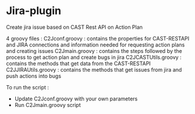 # Jira-plugin
Create jira issue based on CAST Rest API on Action Plan 

4 groovy files :
C2Jconf.groovy : contains the properties for CAST-RESTAPI and JIRA connections and information needed for requesting action plans and creating issues
C2Jmain.groovy : contains the steps followed by the process to get action plan and create bugs in jira
C2JCASTUtils.groovy : contains the methods that get data from the CAST-RESTAPI
C2JJIRAUtils.groovy : contains the methods that get issues from jira and push actions into bugs

To run the script : 
- Update C2Jconf.groovy with your own parameters
- Run C2Jmain.groovy script
